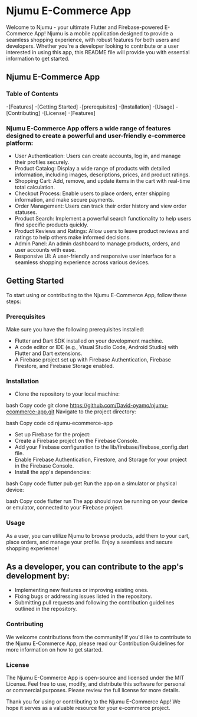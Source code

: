 # Njumu E-Commerce App
Welcome to Njumu - your ultimate Flutter and Firebase-powered E-Commerce App! Njumu is a mobile application designed to provide a seamless shopping experience, with robust features for both users and developers. Whether you're a developer looking to contribute or a user interested in using this app, this README file will provide you with essential information to get started.

## Njumu E-Commerce App

### Table of Contents
-[Features]
-[Getting Started]
-[prerequisites]
-[Installation]
-[Usage]
-[Contributing]
-[License]
-[Features]

### Njumu E-Commerce App offers a wide range of features designed to create a powerful and user-friendly e-commerce platform:

+ User Authentication: Users can create accounts, log in, and manage their profiles securely.
+ Product Catalog: Display a wide range of products with detailed information, including images, descriptions, prices, and product ratings.
+ Shopping Cart: Add, remove, and update items in the cart with real-time total calculation.
+ Checkout Process: Enable users to place orders, enter shipping information, and make secure payments.
+ Order Management: Users can track their order history and view order statuses.
+ Product Search: Implement a powerful search functionality to help users find specific products quickly.
+ Product Reviews and Ratings: Allow users to leave product reviews and ratings to help others make informed decisions.
+ Admin Panel: An admin dashboard to manage products, orders, and user accounts with ease.
+ Responsive UI: A user-friendly and responsive user interface for a seamless shopping experience across various devices.

## Getting Started
To start using or contributing to the Njumu E-Commerce App, follow these steps:

### Prerequisites
Make sure you have the following prerequisites installed:

* Flutter and Dart SDK installed on your development machine.
* A code editor or IDE (e.g., Visual Studio Code, Android Studio) with Flutter and Dart extensions.
* A Firebase project set up with Firebase Authentication, Firebase Firestore, and Firebase Storage enabled.

### Installation
+ Clone the repository to your local machine:

bash
Copy code
git clone https://github.com/David-oyamo/njumu-ecommerce-app.git
Navigate to the project directory:

bash
Copy code
cd njumu-ecommerce-app
+ Set up Firebase for the project:
+ Create a Firebase project on the Firebase Console.
+ Add your Firebase configuration to the lib/firebase/firebase_config.dart file.
+ Enable Firebase Authentication, Firestore, and Storage for your project in the Firebase Console.
+ Install the app's dependencies:

bash
Copy code
flutter pub get
Run the app on a simulator or physical device:

bash
Copy code
flutter run
The app should now be running on your device or emulator, connected to your Firebase project.

### Usage
As a user, you can utilize Njumu to browse products, add them to your cart, place orders, and manage your profile. Enjoy a seamless and secure shopping experience!

## As a developer, you can contribute to the app's development by:

+ Implementing new features or improving existing ones.
+ Fixing bugs or addressing issues listed in the repository.
+ Submitting pull requests and following the contribution guidelines outlined in the repository.
  
### Contributing
We welcome contributions from the community! If you'd like to contribute to the Njumu E-Commerce App, please read our Contribution Guidelines for more information on how to get started.

### License
The Njumu E-Commerce App is open-source and licensed under the MIT License. Feel free to use, modify, and distribute this software for personal or commercial purposes. Please review the full license for more details.

Thank you for using or contributing to the Njumu E-Commerce App! We hope it serves as a valuable resource for your e-commerce project.
